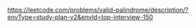 https://leetcode.com/problems/valid-palindrome/description/?envType=study-plan-v2&envId=top-interview-150